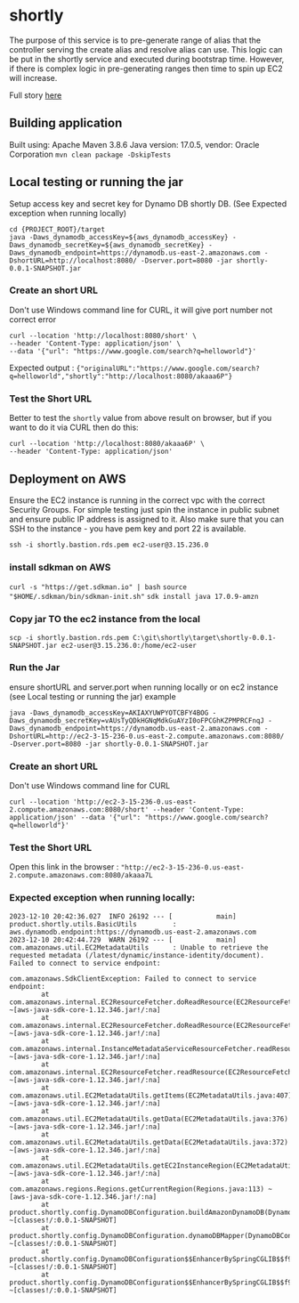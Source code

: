 # shortly
The purpose of this service is to pre-generate range of alias that the controller serving the create alias and resolve alias can use. This logic can be put in the shortly service and executed during bootstrap time. However, if there is complex logic in pre-generating ranges then time to spin up EC2 will increase.

Full story [here](https://medium.com/@mail.ekansh/shortly-aws-implementation-d76bff78550e)


## Building application
Built using: 
Apache Maven 3.8.6
Java version: 17.0.5, vendor: Oracle Corporation
`mvn clean package -DskipTests`

## Local testing or running the jar
 Setup access key and secret key for Dynamo DB shortly DB. (See Expected exception when running locally)
 
```
cd {PROJECT_ROOT}/target
java -Daws_dynamodb_accessKey=${aws_dynamodb_accessKey} -Daws_dynamodb_secretKey=${aws_dynamodb_secretKey} -Daws_dynamodb_endpoint=https://dynamodb.us-east-2.amazonaws.com -DshortURL=http://localhost:8080/ -Dserver.port=8080 -jar shortly-0.0.1-SNAPSHOT.jar
```

### Create an short URL
Don't use Windows command line for CURL, it will give port number not correct error 

```
curl --location 'http://localhost:8080/short' \
--header 'Content-Type: application/json' \
--data '{"url": "https://www.google.com/search?q=helloworld"}'
```

Expected output : `{"originalURL":"https://www.google.com/search?q=helloworld","shortly":"http://localhost:8080/akaaa6P"}`

### Test the Short URL
Better to test the `shortly` value from above result on browser, but if you want to do it via CURL then do this:

```
curl --location 'http://localhost:8080/akaaa6P' \
--header 'Content-Type: application/json'
```

## Deployment on AWS

Ensure the EC2 instance is running in the correct vpc with the correct Security Groups.  For simple testing just spin the instance in public subnet and ensure public IP address  is assigned to it. Also make sure that you can SSH to the instance - you have pem key and port 22 is available. 

`ssh -i shortly.bastion.rds.pem ec2-user@3.15.236.0`

### install sdkman on AWS

`curl -s "https://get.sdkman.io" | bash`
`source "$HOME/.sdkman/bin/sdkman-init.sh"`
`sdk install java 17.0.9-amzn`

### Copy jar TO the ec2 instance from the local
`scp -i shortly.bastion.rds.pem C:\git\shortly\target\shortly-0.0.1-SNAPSHOT.jar ec2-user@3.15.236.0:/home/ec2-user`

### Run the Jar 
ensure shortURL and server.port when running locally or on ec2 instance
(see Local testing or running the jar)
example

```
java -Daws_dynamodb_accessKey=AKIAXYUWPYOTCBFY4BOG -Daws_dynamodb_secretKey=vAUsTyQDkHGNqMdkGuAYzI0oFPCGhKZPMPRCFnqJ -Daws_dynamodb_endpoint=https://dynamodb.us-east-2.amazonaws.com -DshortURL=http://ec2-3-15-236-0.us-east-2.compute.amazonaws.com:8080/ -Dserver.port=8080 -jar shortly-0.0.1-SNAPSHOT.jar
```



### Create an short URL
Don't use Windows command line for CURL

```
curl --location 'http://ec2-3-15-236-0.us-east-2.compute.amazonaws.com:8080/short' --header 'Content-Type: application/json' --data '{"url": "https://www.google.com/search?q=helloworld"}'

```


### Test the Short URL
Open this link in the browser : `"http://ec2-3-15-236-0.us-east-2.compute.amazonaws.com:8080/akaaa7L`


### Expected exception when running locally: 

```
2023-12-10 20:42:36.027  INFO 26192 --- [           main] product.shortly.utils.BasicUtils         : aws.dynamodb.endpoint:https://dynamodb.us-east-2.amazonaws.com
2023-12-10 20:42:44.729  WARN 26192 --- [           main] com.amazonaws.util.EC2MetadataUtils      : Unable to retrieve the requested metadata (/latest/dynamic/instance-identity/document). Failed to connect to service endpoint:

com.amazonaws.SdkClientException: Failed to connect to service endpoint:
        at com.amazonaws.internal.EC2ResourceFetcher.doReadResource(EC2ResourceFetcher.java:100) ~[aws-java-sdk-core-1.12.346.jar!/:na]
        at com.amazonaws.internal.EC2ResourceFetcher.doReadResource(EC2ResourceFetcher.java:70) ~[aws-java-sdk-core-1.12.346.jar!/:na]
        at com.amazonaws.internal.InstanceMetadataServiceResourceFetcher.readResource(InstanceMetadataServiceResourceFetcher.java:75) ~[aws-java-sdk-core-1.12.346.jar!/:na]
        at com.amazonaws.internal.EC2ResourceFetcher.readResource(EC2ResourceFetcher.java:66) ~[aws-java-sdk-core-1.12.346.jar!/:na]
        at com.amazonaws.util.EC2MetadataUtils.getItems(EC2MetadataUtils.java:407) ~[aws-java-sdk-core-1.12.346.jar!/:na]
        at com.amazonaws.util.EC2MetadataUtils.getData(EC2MetadataUtils.java:376) ~[aws-java-sdk-core-1.12.346.jar!/:na]
        at com.amazonaws.util.EC2MetadataUtils.getData(EC2MetadataUtils.java:372) ~[aws-java-sdk-core-1.12.346.jar!/:na]
        at com.amazonaws.util.EC2MetadataUtils.getEC2InstanceRegion(EC2MetadataUtils.java:287) ~[aws-java-sdk-core-1.12.346.jar!/:na]
        at com.amazonaws.regions.Regions.getCurrentRegion(Regions.java:113) ~[aws-java-sdk-core-1.12.346.jar!/:na]
        at product.shortly.config.DynamoDBConfiguration.buildAmazonDynamoDB(DynamoDBConfiguration.java:51) ~[classes!/:0.0.1-SNAPSHOT]
        at product.shortly.config.DynamoDBConfiguration.dynamoDBMapper(DynamoDBConfiguration.java:45) ~[classes!/:0.0.1-SNAPSHOT]
        at product.shortly.config.DynamoDBConfiguration$$EnhancerBySpringCGLIB$$f97f271a.CGLIB$dynamoDBMapper$0(<generated>) ~[classes!/:0.0.1-SNAPSHOT]
        at product.shortly.config.DynamoDBConfiguration$$EnhancerBySpringCGLIB$$f97f271a$$FastClassBySpringCGLIB$$150e8e6a.invoke(<generated>) ~[classes!/:0.0.1-SNAPSHOT]
 ```
 

